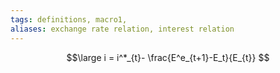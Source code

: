 ```yaml
---
tags: definitions, macro1, 
aliases: exchange rate relation, interest relation
---
```


$$\large
i = i^*_{t}- \frac{E^e_{t+1}-E_t}{E_{t}}
$$
